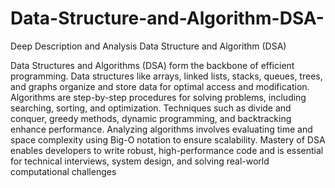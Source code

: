 # Data-Structure-and-Algorithm-DSA-
<p>Deep Description and Analysis Data Structure and Algorithm (DSA)<p>
Data Structures and Algorithms (DSA) form the backbone of efficient programming. Data structures like arrays, linked lists, stacks, queues, trees, and graphs organize and store data for optimal access and modification. Algorithms are step-by-step procedures for solving problems, including searching, sorting, and optimization. Techniques such as divide and conquer, greedy methods, dynamic programming, and backtracking enhance performance. Analyzing algorithms involves evaluating time and space complexity using Big-O notation to ensure scalability. Mastery of DSA enables developers to write robust, high-performance code and is essential for technical interviews, system design, and solving real-world computational challenges
